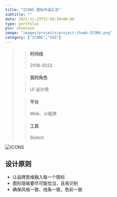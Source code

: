 ```yaml
---
title: "ICONS 图标作品汇总"
subtitle: ""
date: 2021-11-23T15:58:10+06:00
type: portfolio
pin: showcase
image: "images/projects/project-thumb-ICONS.png"
category: ["ICONS","SVG"]
---
```


>> #### 时间线
>> 2018-2022
>
>> #### 我的角色
>> UI 设计师
>
>> #### 平台
>> Web、小程序
>
>> #### 工具
>> Sketch

![ICONS](/images/projects/ICONS/terry.icons.png)

## 设计原则
- 让品牌思维融入每一个图标
- 图形隐喻要尽可能恰当，且易识别
- 确保风格一致、线条一致，色彩一致



